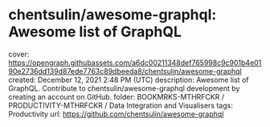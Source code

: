 # chentsulin/awesome-graphql: Awesome list of GraphQL

cover: https://opengraph.githubassets.com/a6dc00211348def765998c9c901b4e0190e2736dd139d87ede7763c89dbeeda8/chentsulin/awesome-graphql
created: December 12, 2021 2:48 PM (UTC)
description: Awesome list of GraphQL. Contribute to chentsulin/awesome-graphql development by creating an account on GitHub.
folder: BOOKMRKS-MTHRFCKR / PRODUCTIVITY-MTHRFCKR / Data Integration and Visualisers
tags: Productivity
url: https://github.com/chentsulin/awesome-graphql
